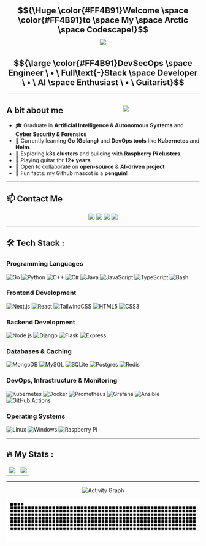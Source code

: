 <!---
Cyrof/Cyrof is a ✨ special ✨ repository because its `README.md` (this file) appears on your GitHub profile.
You can click the Preview link to take a look at your changes.
--->
<div align="center">

## $${\Huge \color{#FF4B91}Welcome \space \color{#FF4B91}to \space My \space Arctic \space Codescape!}$$ <img src="https://media.giphy.com/media/hvRJCLFzcasrR4ia7z/giphy.gif" width="70px"/>

## $${\large \color{#FF4B91}DevSecOps \space Engineer \ • \ Full\text{-}Stack \space Developer \ • \ AI \space Enthusiast \ • \ Guitarist}$$

</div>

---

## A bit about me <img align="right" src="https://media3.giphy.com/media/2IudUHdI075HL02Pkk/giphy.gif" width="200"/>

- :mortar_board: Graduate in **Artificial Intelligence & Autonomous Systems** and **Cyber Security & Forensics**
- :telescope: Currently learning **Go (Golang)** and **DevOps tools** like **Kubernetes** and **Helm**.
- :seedling: Exploring **k3s clusters** and building with **Raspberry Pi clusters**.
- :guitar: Playing guitar for **12+ years**
- :wave: Open to collaborate on **open-source** & **AI-driven project**
- :penguin: Fun facts: my Github mascot is a **penguin**!

---

## :mailbox: Contact Me

<p align="center">
  <a href="https://www.linkedin.com/in/keith-neo-8ba4401a8/"><img src="https://img.shields.io/badge/LinkedIn-0A66C2?style=for-the-badge&logo=linkedin&logoColor=white"/></a>
  <a href="mailto:keithneo00@gmail.com"><img src="https://img.shields.io/badge/Gmail-EA4335?style=for-the-badge&logo=gmail&logoColor=white"/></a>
  <a href="https://stackoverflow.com/users/22228481/cyrof"><img src="https://img.shields.io/badge/StackOverflow-F48024?style=for-the-badge&logo=stackoverflow&logoColor=white"/></a>
  <a href="https://discordapp.com/users/319712234588733441"><img src="https://img.shields.io/badge/Discord-5865F2?style=for-the-badge&logo=discord&logoColor=white"/></a>
</p>

---

## :hammer_and_wrench: Tech Stack :

### Programming Languages

![Go](https://skillicons.dev/icons?i=go)
![Python](https://skillicons.dev/icons?i=py)
![C++](https://skillicons.dev/icons?i=cpp)
![C#](https://skillicons.dev/icons?i=cs)
![Java](https://skillicons.dev/icons?i=java)
![JavaScript](https://skillicons.dev/icons?i=js)
![TypeScript](https://skillicons.dev/icons?i=ts)
![Bash](https://skillicons.dev/icons?i=bash)

### Frontend Development

![Next.js](https://skillicons.dev/icons?i=nextjs)
![React](https://skillicons.dev/icons?i=react)
![TailwindCSS](https://skillicons.dev/icons?i=tailwind)
![HTML5](https://skillicons.dev/icons?i=html)
![CSS3](https://skillicons.dev/icons?i=css)

### Backend Development

![Node.js](https://skillicons.dev/icons?i=nodejs)
![Django](https://skillicons.dev/icons?i=django)
![Flask](https://skillicons.dev/icons?i=flask)
![Express](https://skillicons.dev/icons?i=express)

### Databases & Caching

![MongoDB](https://skillicons.dev/icons?i=mongodb)
![MySQL](https://skillicons.dev/icons?i=mysql)
![SQLite](https://skillicons.dev/icons?i=sqlite)
![Postgres](https://skillicons.dev/icons?i=postgres)
![Redis](https://skillicons.dev/icons?i=redis)

### DevOps, Infrastructure & Monitoring

![Kubernetes](https://skillicons.dev/icons?i=kubernetes)
![Docker](https://skillicons.dev/icons?i=docker)
![Prometheus](https://skillicons.dev/icons?i=prometheus)
![Grafana](https://skillicons.dev/icons?i=grafana)
![Ansible](https://skillicons.dev/icons?i=ansible)
![GitHub Actions](https://skillicons.dev/icons?i=github)

### Operating Systems

![Linux](https://skillicons.dev/icons?i=linux)
![Windows](https://skillicons.dev/icons?i=windows)
![Raspberry Pi](https://skillicons.dev/icons?i=raspberrypi)

---

## :fire: My Stats :

<table align="center">
  <tr>
    <td align="center" valign="top">
      <img src="https://github-readme-stats.vercel.app/api?username=Cyrof&theme=radical&show_icons=true&hide_border=true&count_private=true&hide=prs,issues" height="165"/>
    </td>
    <td align="center" valign="top">
      <img src="https://github-readme-stats.vercel.app/api/top-langs/?username=Cyrof&theme=radical&layout=compact&hide_border=true&count_private=false&hide=Jupyter%20Notebook,HTML&exclude_repo=html-assignment&langs_count=6&card_width=420" height="165"/>
    </td>
  </tr>
</table>

---

<p align="center">
  <img src="https://github-readme-activity-graph.vercel.app/graph?username=Cyrof&theme=react-dark&hide_border=true&area=true" alt="Activity Graph"/>
</p>

<p align="center">
  <img src="https://github.com/Cyrof/Cyrof/blob/output/github-snake-dark.svg" alt="snake gif"/>
</p>
